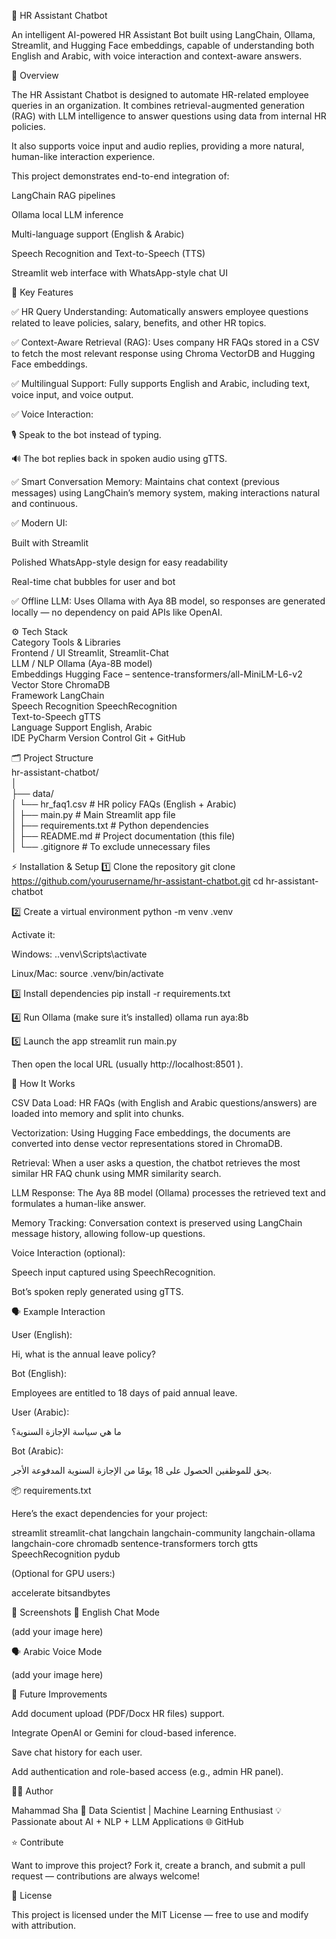 💼 HR Assistant Chatbot

An intelligent AI-powered HR Assistant Bot built using LangChain, Ollama, Streamlit, and Hugging Face embeddings, capable of understanding both English and Arabic, with voice interaction and context-aware answers.

🌟 Overview

The HR Assistant Chatbot is designed to automate HR-related employee queries in an organization. It combines retrieval-augmented generation (RAG) with LLM intelligence to answer questions using data from internal HR policies.

It also supports voice input and audio replies, providing a more natural, human-like interaction experience.

This project demonstrates end-to-end integration of:

LangChain RAG pipelines

Ollama local LLM inference

Multi-language support (English & Arabic)

Speech Recognition and Text-to-Speech (TTS)

Streamlit web interface with WhatsApp-style chat UI

🧠 Key Features

✅ HR Query Understanding:
Automatically answers employee questions related to leave policies, salary, benefits, and other HR topics.

✅ Context-Aware Retrieval (RAG):
Uses company HR FAQs stored in a CSV to fetch the most relevant response using Chroma VectorDB and Hugging Face embeddings.

✅ Multilingual Support:
Fully supports English and Arabic, including text, voice input, and voice output.

✅ Voice Interaction:

🎙 Speak to the bot instead of typing.

🔊 The bot replies back in spoken audio using gTTS.

✅ Smart Conversation Memory:
Maintains chat context (previous messages) using LangChain’s memory system, making interactions natural and continuous.

✅ Modern UI:

Built with Streamlit

Polished WhatsApp-style design for easy readability

Real-time chat bubbles for user and bot

✅ Offline LLM:
Uses Ollama with Aya 8B model, so responses are generated locally — no dependency on paid APIs like OpenAI.

⚙️ Tech Stack                    
Category	                    Tools & Libraries                 
Frontend / UI	                Streamlit, Streamlit-Chat               
LLM / NLP	                    Ollama (Aya-8B model)                
Embeddings	                  Hugging Face – sentence-transformers/all-MiniLM-L6-v2                
Vector Store	                ChromaDB                  
Framework	                    LangChain          
Speech Recognition	          SpeechRecognition                     
Text-to-Speech	              gTTS                  
Language Support	            English, Arabic               
IDE	                          PyCharm
Version Control	              Git + GitHub

🗂️ Project Structure                   
hr-assistant-chatbot/                         
│                    
├── data/                                      
│   └── hr_faq1.csv                # HR policy FAQs (English + Arabic)                    
│
├── main.py                        # Main Streamlit app file                  
│
├── requirements.txt               # Python dependencies                          
│
├── README.md                      # Project documentation (this file)                  
│
└── .gitignore                     # To exclude unnecessary files              

⚡ Installation & Setup
1️⃣ Clone the repository
git clone https://github.com/yourusername/hr-assistant-chatbot.git
cd hr-assistant-chatbot

2️⃣ Create a virtual environment
python -m venv .venv


Activate it:

Windows: .\.venv\Scripts\activate

Linux/Mac: source .venv/bin/activate

3️⃣ Install dependencies
pip install -r requirements.txt

4️⃣ Run Ollama (make sure it’s installed)
ollama run aya:8b

5️⃣ Launch the app
streamlit run main.py


Then open the local URL (usually http://localhost:8501
).

🧩 How It Works

CSV Data Load:
HR FAQs (with English and Arabic questions/answers) are loaded into memory and split into chunks.

Vectorization:
Using Hugging Face embeddings, the documents are converted into dense vector representations stored in ChromaDB.

Retrieval:
When a user asks a question, the chatbot retrieves the most similar HR FAQ chunk using MMR similarity search.

LLM Response:
The Aya 8B model (Ollama) processes the retrieved text and formulates a human-like answer.

Memory Tracking:
Conversation context is preserved using LangChain message history, allowing follow-up questions.

Voice Interaction (optional):

Speech input captured using SpeechRecognition.

Bot’s spoken reply generated using gTTS.

🗣 Example Interaction

User (English):

Hi, what is the annual leave policy?

Bot (English):

Employees are entitled to 18 days of paid annual leave.

User (Arabic):

ما هي سياسة الإجازة السنوية؟

Bot (Arabic):

يحق للموظفين الحصول على 18 يومًا من الإجازة السنوية المدفوعة الأجر.

📦 requirements.txt

Here’s the exact dependencies for your project:

streamlit
streamlit-chat
langchain
langchain-community
langchain-ollama
langchain-core
chromadb
sentence-transformers
torch
gtts
SpeechRecognition
pydub


(Optional for GPU users:)

accelerate
bitsandbytes

📸 Screenshots
💬 English Chat Mode

(add your image here)

🗣 Arabic Voice Mode

(add your image here)

🚀 Future Improvements

Add document upload (PDF/Docx HR files) support.

Integrate OpenAI or Gemini for cloud-based inference.

Save chat history for each user.

Add authentication and role-based access (e.g., admin HR panel).

👩‍💻 Author

Mahammad Sha
📍 Data Scientist | Machine Learning Enthusiast
💡 Passionate about AI + NLP + LLM Applications
🌐 GitHub

⭐ Contribute

Want to improve this project? Fork it, create a branch, and submit a pull request — contributions are always welcome!

📄 License

This project is licensed under the MIT License — free to use and modify with attribution.
